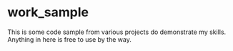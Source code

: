 # work_sample
This is some code sample from various projects do demonstrate my skills. Anything in here is free to use by the way.
